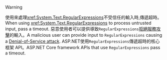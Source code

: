 > [!WARNING]
> <span data-ttu-id="6a863-101">使用來處理<xref:System.Text.RegularExpressions>不受信任的輸入時,傳遞超時。</span><span class="sxs-lookup"><span data-stu-id="6a863-101">When using <xref:System.Text.RegularExpressions> to process untrusted input, pass a timeout.</span></span> <span data-ttu-id="6a863-102">惡意使用者可以提供導致`RegularExpressions`[拒絕服務攻擊](https://www.us-cert.gov/ncas/tips/ST04-015)的輸入。</span><span class="sxs-lookup"><span data-stu-id="6a863-102">A malicious user can provide input to `RegularExpressions` causing a [Denial-of-Service attack](https://www.us-cert.gov/ncas/tips/ST04-015).</span></span> <span data-ttu-id="6a863-103">ASP.NET使用`RegularExpressions`傳遞超時的核心框架 API。</span><span class="sxs-lookup"><span data-stu-id="6a863-103">ASP.NET Core framework APIs that use `RegularExpressions` pass a timeout.</span></span>